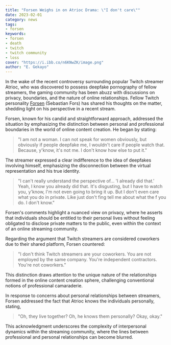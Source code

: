 ```yaml
---
title: "Forsen Weighs in on Atrioc Drama: \"I don't care\""
date: 2023-02-01
category: news
tags:
- forsen
keywords:
- forsen
- death
- twitch
- twitch community
- loss
cover: "https://i.ibb.co/n6KNwZK/image.png"
author: "E. Gekayo"
---
```


In the wake of the recent controversy surrounding popular Twitch streamer
Atrioc, who was discovered to possess deepfake pornography of fellow streamers,
the gaming community has been abuzz with discussions on privacy, boundaries,
and the nature of online relationships. Fellow Twitch personality
[Forsen](https://en.wikipedia.org/wiki/Forsen) (Sebastian Fors) has shared his
thoughts on the matter, shedding light on his perspective in a recent stream.

Forsen, known for his candid and straightforward approach, addressed the
situation by emphasizing the distinction between personal and professional
boundaries in the world of online content creation. He began by stating:

>"I am not a woman. I can not speak for women obviously, but obviously if
people deepfake me, I wouldn't care if people watch that. Because, y'know, it's
not me. I don't know how else to put it."

The streamer expressed a clear indifference to the idea of deepfakes involving
himself, emphasizing the disconnection between the virtual representation and
his true identity.

>"I can't really understand the perspective of... 'I already did that.' Yeah,
I know you already did that. It's disgusting, but I have to watch you, y'know,
I'm not even going to bring it up. But I don't even care what you do in
private. Like just don't fing tell me about what the f you do. I don't know."

Forsen's comments highlight a nuanced view on privacy, where he asserts that
individuals should be entitled to their personal lives without feeling
obligated to disclose private matters to the public, even within the context of
an online streaming community.

Regarding the argument that Twitch streamers are considered coworkers due to
their shared platform, Forsen countered:

>"I don't think Twitch streamers are your coworkers. You are not employed by
the same company. You're independent contractors. You're not coworkers."

This distinction draws attention to the unique nature of the relationships
formed in the online content creation sphere, challenging conventional notions
of professional camaraderie.

In response to concerns about personal relationships between streamers, Forsen
addressed the fact that Atrioc knows the individuals personally, stating,

>"Oh, they live together? Oh, he knows them personally? Okay, okay."

This acknowledgment underscores the complexity of interpersonal dynamics within
the streaming community, where the lines between professional and personal
relationships can become blurred.
